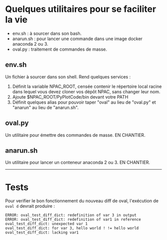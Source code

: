 # Quelques utilitaires pour se faciliter la vie

* env.sh : à sourcer dans son bash.
* anarun.sh : pour lancer une commande dans une image docker anaconda 2 ou 3.
* oval.py : traitement de commandes de masse.

## env.sh

Un fichier à sourcer dans son shell.
Rend quelques services :

1. Définit la variable NPAC_ROOT, censée contenir le répertoire local
   racine dans lequel vous devez cloner vos dépôt NPAC, sans changer
   leur nom.
2. Ajoute $NPAC_ROOT/PyPlotCode/bin devant votre PATH
3. Définit quelques alias pour pouvoir taper "oval" au lieu de "oval.py"
   et "anarun" au lieu de "anarun.sh".

## oval.py

Un utilitaire pour émettre des commandes de masse.
EN CHANTIER.

## anarun.sh

Un utilitaire pour lancer un conteneur anaconda 2 ou 3.
EN CHANTIER.


---
# Tests

Pour verifier le bon fonctionnement du nouveau diff de oval,
l'exécution de `oval d` devrait produire :

```
ERROR: oval_test_diff_dict: redefinition of var 3 in output
ERROR: oval_test_diff_dict: redefinition of var1 in reference
oval_test_diff_dict: unexpected var 1
oval_test_diff_dict: for var 3, hello world ! != hello world
oval_test_diff_dict: lacking var1
```

